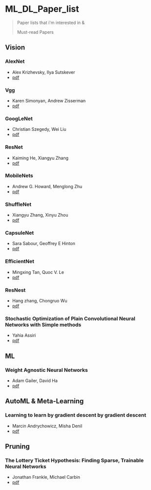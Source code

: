# ML_DL_Paper_list



> Paper lists that i'm interested in &
>
> Must-read Papers



## Vision

### AlexNet

- Alex Krizhevsky, Ilya Sutskever
- [pdf](https://papers.nips.cc/paper/4824-imagenet-classification-with-deep-convolutional-neural-networks.pdf)

### Vgg

- Karen Simonyan, Andrew Zisserman
- [pdf](https://arxiv.org/abs/1409.1556)

### GoogLeNet

- Christian Szegedy, Wei Liu
- [pdf](https://static.googleusercontent.com/media/research.google.com/en//pubs/archive/43022.pdf)

### ResNet

- Kaiming He, Xiangyu Zhang
- [pdf](https://arxiv.org/abs/1512.03385)

### MobileNets

- Andrew G. Howard, Menglong Zhu
- [pdf](https://arxiv.org/abs/1704.04861)

### ShuffleNet

- Xiangyu Zhang, Xinyu Zhou
- [pdf](https://arxiv.org/abs/1707.01083)

### CapsuleNet

- Sara Sabour, Geoffrey E Hinton
- [pdf](https://arxiv.org/abs/1710.09829)

### EfficientNet

- Mingxing Tan, Quoc V. Le
- [pdf](https://arxiv.org/abs/1905.11946)

### ResNest

- Hang zhang, Chongruo Wu
- [pdf](https://arxiv.org/abs/2004.08955)

### Stochastic Optimization of Plain Convolutional Neural Networks with Simple methods

- Yahia Assiri
- [pdf](https://arxiv.org/abs/2001.08856)



## ML

### Weight Agnostic Neural Networks

- Adam Gailer, David Ha
- [pdf](https://arxiv.org/abs/1906.04358)



## AutoML & Meta-Learning

### Learning to learn by gradient descent by gradient descent

- Marcin Andrychowicz, Misha Denil
- [pdf](https://arxiv.org/abs/1606.04474)





## Pruning

### The Lottery Ticket Hypothesis: Finding Sparse, Trainable Neural Networks

- Jonathan Frankle, Michael Carbin
- [pdf](https://arxiv.org/abs/1803.03635)

